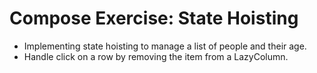 # Compose Exercise: State Hoisting
- Implementing state hoisting to manage a list of people and their age.
- Handle click on a row by removing the item from a LazyColumn.
